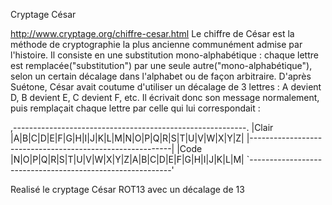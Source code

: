 Cryptage César

http://www.cryptage.org/chiffre-cesar.html
Le chiffre de César est la méthode de cryptographie la plus ancienne communément admise par l'histoire. Il consiste en une substitution mono-alphabétique : chaque lettre est remplacée("substitution") par une seule autre("mono-alphabétique"), selon un certain décalage dans l'alphabet ou de façon arbitraire. D'après Suétone, César avait coutume d'utiliser un décalage de 3 lettres : A devient D, B devient E, C devient F, etc. Il écrivait donc son message normalement, puis remplaçait chaque lettre par celle qui lui correspondait :

,----------------------------------------------------------.
|Clair |A|B|C|D|E|F|G|H|I|J|K|L|M|N|O|P|Q|R|S|T|U|V|W|X|Y|Z|
|----------------------------------------------------------|
|Code  |N|O|P|Q|R|S|T|U|V|W|X|Y|Z|A|B|C|D|E|F|G|H|I|J|K|L|M|
`----------------------------------------------------------'

Realisé le cryptage César ROT13 avec un décalage de 13
